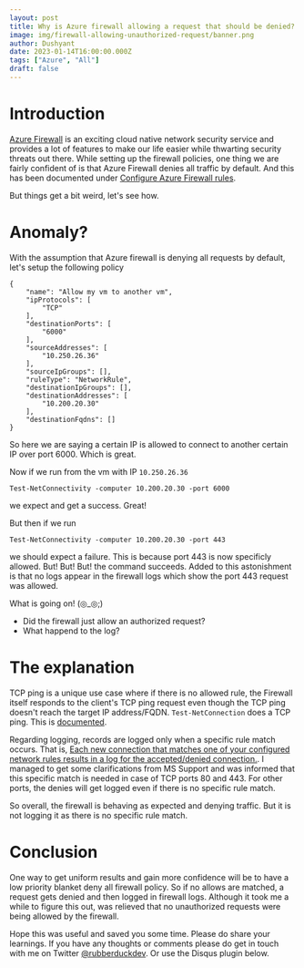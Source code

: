 ```yaml
---
layout: post
title: Why is Azure firewall allowing a request that should be denied?
image: img/firewall-allowing-unauthorized-request/banner.png
author: Dushyant
date: 2023-01-14T16:00:00.000Z
tags: ["Azure", "All"]
draft: false
---
```

# Introduction
[Azure Firewall](https://learn.microsoft.com/en-us/azure/firewall/overview) is an exciting cloud native network security service and provides a lot of features to make our life easier while thwarting security threats out there. While setting up the firewall policies, one thing we are fairly confident of is that Azure Firewall denies all traffic by default. And this has been documented under [Configure Azure Firewall rules](https://learn.microsoft.com/en-us/azure/firewall/rule-processing).

But things get a bit weird, let's see how.


# Anomaly?

With the assumption that Azure firewall is denying all requests by default, let's setup the following policy

```
{
    "name": "Allow my vm to another vm",
    "ipProtocols": [
        "TCP"
    ],
    "destinationPorts": [
        "6000"
    ],
    "sourceAddresses": [
        "10.250.26.36"
    ],
    "sourceIpGroups": [],
    "ruleType": "NetworkRule",
    "destinationIpGroups": [],
    "destinationAddresses": [
        "10.200.20.30"
    ],
    "destinationFqdns": []
}
```

So here we are saying a certain IP is allowed to connect to another certain IP over port 6000. Which is great.

Now if we run from the vm with IP `10.250.26.36`

```
Test-NetConnectivity -computer 10.200.20.30 -port 6000
```

we expect and get a success. Great!

But then if we run
```
Test-NetConnectivity -computer 10.200.20.30 -port 443
```

we should expect a failure. This is because port 443 is now specificly allowed. But! But! But! the command succeeds. Added to this astonishment is that no logs appear in the firewall logs which show the port 443 request was allowed.

What is going on! (◎_◎;)

- Did the firewall just allow an authorized request?
- What happend to the log?

# The explanation
TCP ping is a unique use case where if there is no allowed rule, the Firewall itself responds to the client's TCP ping request even though the TCP ping doesn't reach the target IP address/FQDN. `Test-NetConnection` does a TCP ping. This is [documented](https://learn.microsoft.com/en-us/azure/firewall/firewall-faq#why-can-a-tcp-ping-and-similar-tools-successfully-connect-to-a-target-fqdn-even-when-no-rule-on-azure-firewall-allows-that-traffic).

Regarding logging, records are logged only when a specific rule match occurs. That is, [Each new connection that matches one of your configured network rules results in a log for the accepted/denied connection.](https://learn.microsoft.com/en-us/azure/firewall/logs-and-metrics). I managed to get some clarifications from MS Support and was informed that this specific match is needed in case of TCP ports 80 and 443. For other ports, the denies will get logged even if there is no specific rule match.

So overall, the firewall is behaving as expected and denying traffic. But it is not logging it as there is no specific rule match.

# Conclusion
One way to get uniform results and gain more confidence will be to have a low priority blanket deny all firewall policy. So if no allows are matched, a request gets denied and then logged in firewall logs. Although it took me a while to figure this out, was relieved that no unauthorized requests were being allowed by the firewall.

Hope this was useful and saved you some time. Please do share your learnings. If you have any thoughts or comments please do get in touch with me on Twitter [@rubberduckdev](https://twitter.com/rubberduckdev). Or use the Disqus plugin below.